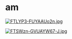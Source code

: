 # am

[![FTLYP3-FUYAAUo2n.jpg](https://i.postimg.cc/GtwRfnv9/FTLYP3-FUYAAUo2n.jpg)](https://postimg.cc/njkNs5Rt)

[![FTSWzn-GVUAYW67-J.jpg](https://i.postimg.cc/7ZpK0P4C/FTSWzn-GVUAYW67-J.jpg)](https://postimg.cc/zyFw1rV5)
